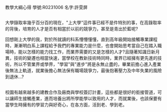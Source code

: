 ﻿教學大綱心得
學號:R0231006	名字:許雯屏

##
大學錄取率幾乎百分百的現在，"上大學"這件事已經不是件特別的事，在高錄取率的背後，培育的人才是否有相當於以前的競爭力，甚至是青出於藍呢?

回想剛上大學的我，對於所就讀的科系懵懵懂懂，直到高年級開始接觸專業課程時，漸漸明白系上課程給予我們的專業能力是什麼，也會開始思考當自己在踏入職場時，能以怎樣的能力找工作，而業界需要的又是怎樣的人才?且隨著知識日新月異，技術的變遷也相當快速，當學校在教新技術時同時，業界已經擁有更先進的技術，所以不管業界或學界，"學習"與"進步"將是永無止盡的，畢業前擔心進入產業後無法上軌道，就業後擔心無法保有職場競爭力，最後抱著壓力及中年失業的風險到退休...?
##
校園有越來越多的建教合作及廠商與學校簽訂計畫，這些都是很好的銜接管道，可以讓師生接觸產業，進而培養出將所學能學以致用的人才，而就業後，也該保要有當學生時擁有的學習力與好奇心，在各方面，活到老、學到老。